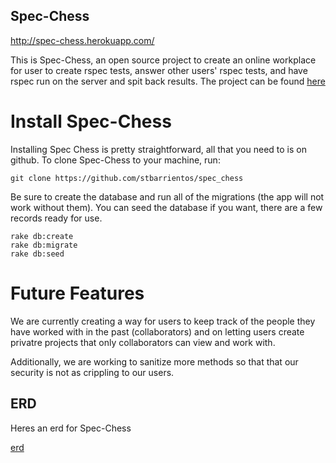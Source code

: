 Spec-Chess
----------

http://spec-chess.herokuapp.com/

This is Spec-Chess, an open source project to create an online workplace for user to create rspec tests, answer other users' rspec tests, and have rspec run on the server and spit back results. The project can be found [here](https://github.com/stbarrientos/spec_chess)

Install Spec-Chess
==================

Installing Spec Chess is pretty straightforward, all that you need to is on github. To clone Spec-Chess to your machine, run:

`git clone https://github.com/stbarrientos/spec_chess`

Be sure to create the database and run all of the migrations (the app will not work without them). You can seed the database if you want, there are a few records ready for use.

`rake db:create`  
`rake db:migrate`  
`rake db:seed`

Future Features
===============

We are currently creating a way for users to keep track of the people they have worked with in the past (collaborators) and on letting users create privatre projects that only collaborators can view and work with.

Additionally, we are working to sanitize more methods so that that our security is not as crippling to our users.

ERD
---

Heres an erd for Spec-Chess

[erd](https://www.gliffy.com/go/html5/6153302?app=1b5094b0-6042-11e2-bcfd-0800200c9a66)